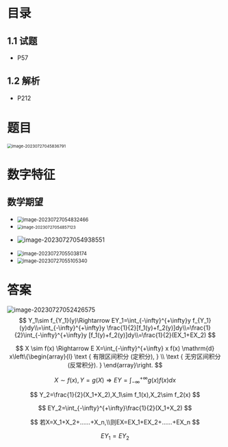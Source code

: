 # 目录



## 1.1 试题

* P57



## 1.2 解析

* P212



# 题目

<img src="https://cvp.oss-cn-shanghai.aliyuncs.com/picgo/202307270458957.png" alt="image-20230727045836791" style="zoom:67%;" />



# 数字特征



## 数学期望

* <img src="https://cvp.oss-cn-shanghai.aliyuncs.com/picgo/202307270548528.png" alt="image-20230727054832466" style="zoom: 80%;" />

* <img src="https://cvp.oss-cn-shanghai.aliyuncs.com/picgo/202307270548192.png" alt="image-20230727054857123" style="zoom: 67%;" />

* ![image-20230727054938551](https://cvp.oss-cn-shanghai.aliyuncs.com/picgo/202307270549606.png)

* <img src="https://cvp.oss-cn-shanghai.aliyuncs.com/picgo/202307270550276.png" alt="image-20230727055038174" style="zoom: 80%;" />



* <img src="https://cvp.oss-cn-shanghai.aliyuncs.com/picgo/202307270551410.png" alt="image-20230727055105340" style="zoom: 80%;" />





# 答案

![image-20230727052426575](https://cvp.oss-cn-shanghai.aliyuncs.com/picgo/202307270524731.png)
$$
Y_1\sim f_{Y_1}(y)\Rightarrow EY_1=\int_{-\infty}^{+\infty}y f_{Y_1}(y)dy\\=\int_{-\infty}^{+\infty}y \frac{1}{2}[f_1(y)+f_2(y)]dy\\=\frac{1}{2}\int_{-\infty}^{+\infty}y [f_1(y)+f_2(y)]dy\\=\frac{1}{2}(EX_1+EX_2)
$$

$$
X \sim f(x) \Rightarrow E X=\int_{-\infty}^{+\infty} x f(x) \mathrm{d} x\left\{\begin{array}{l}
\text { 有限区间积分 (定积分), } \\
\text { 无穷区间积分 (反常积分). }
\end{array}\right.
$$

$$
X\sim f(x),Y=g(X)\Rightarrow EY=\int_{-\infty}^{+\infty}g(x)f(x)dx
$$

$$
Y_2=\frac{1}{2}(X_1+X_2),X_1\sim f_1(x),X_2\sim f_2(x)
$$

$$
EY_2=\int_{-\infty}^{+\infty}\frac{1}{2}(X_1+X_2)
$$

$$
若X=X_1+X_2+……+X_n,\\则EX=EX_1+EX_2+……+EX_n
$$

$$
EY_1=EY_2
$$

